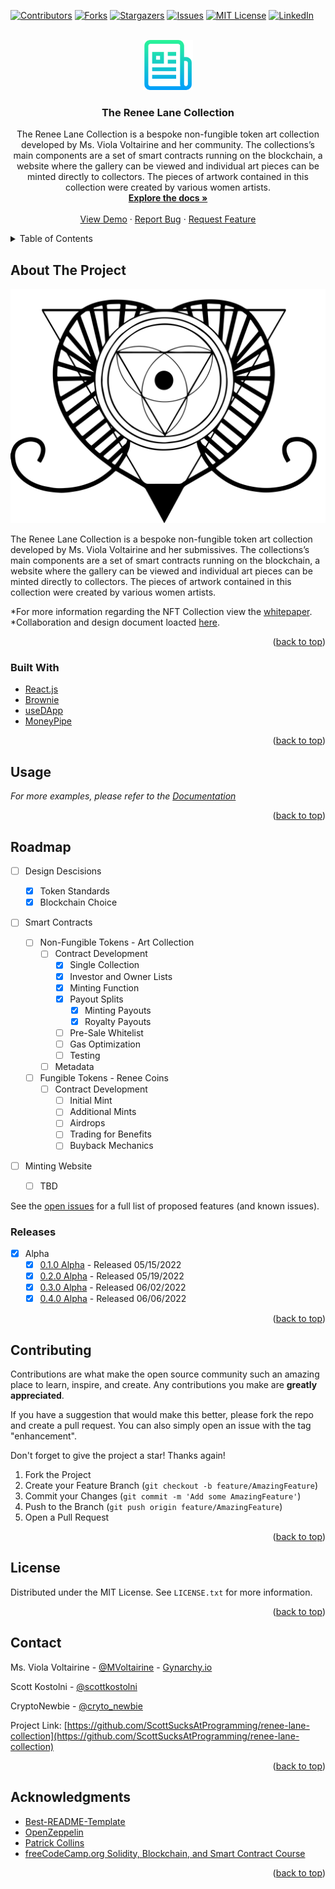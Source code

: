 <div  id="top"></div>
<!--
*** Thanks for checking out the Best-README-Template. If you have a suggestion
*** that would make this better, please fork the repo and create a pull request
*** or simply open an issue with the tag "enhancement".
*** Don't forget to give the project a star!
*** Thanks again! Now go create something AMAZING! :D
-->

<!-- PROJECT SHIELDS -->
<!--
*** I'm using markdown "reference style" links for readability.
*** Reference links are enclosed in brackets [ ] instead of parentheses ( ).
*** See the bottom of this document for the declaration of the reference variables
*** for contributors-url, forks-url, etc. This is an optional, concise syntax you may use.
*** https://www.markdownguide.org/basic-syntax/#reference-style-links
-->

[![Contributors][contributors-shield]][contributors-url]
[![Forks][forks-shield]][forks-url]
[![Stargazers][stars-shield]][stars-url]
[![Issues][issues-shield]][issues-url]
[![MIT License][license-shield]][license-url]
[![LinkedIn][linkedin-shield]][linkedin-url]

<!-- PROJECT LOGO -->
<br />
<div  align="center">
    <a  href="https://github.com/ScottSucksAtProgramming/renee-lane-collection">
    <img  src="/images/logo.png"  alt="Logo"  width="80"  height="80">
    </a>

<h3  align="center">The Renee Lane Collection</h3>

<p  align="center">
    The Renee Lane Collection is a bespoke non-fungible token art collection developed by Ms. Viola Voltairine and her community. The collections’s main components are a set of smart contracts running on the blockchain, a website where the gallery can be viewed and individual art pieces can be minted directly to collectors. The pieces of artwork contained in this collection were created by various women artists.
    <br />
    <a  href="https://github.com/ScottSucksAtProgramming/renee-lane-collection/tree/main/documentation"><strong>Explore the docs »</strong></a>
    <br />
    <br />
    <a  href="https://github.com/ScottSucksAtProgramming/renee-lane-collection">View Demo</a>
    ·
    <a  href="https://github.com/ScottSucksAtProgramming/renee-lane-collection/issues">Report Bug</a>
    ·
    <a  href="https://github.com/ScottSucksAtProgramming/renee-lane-collection/issues">Request Feature</a>
</p>

</div>

<!-- TABLE OF CONTENTS -->
<details>
    <summary>Table of Contents</summary>
    <ol>
        <li>
            <a  href="#about-the-project">About The Project</a>
            <ul>
                <li><a  href="#built-with">Built With</a></li>
            </ul>
        </li>
        <li>
            <a  href="#getting-started">Getting Started</a>
            <ul>
                <li><a  href="#prerequisites">Prerequisites</a></li>
                <li><a  href="#installation">Installation</a></li>
            </ul>
        </li>
        <li><a  href="#usage">Usage</a></li>
        <li><a  href="#roadmap">Roadmap</a></li>
        <li><a  href="#contributing">Contributing</a></li>
        <li><a  href="#license">License</a></li>
        <li><a  href="#contact">Contact</a></li>
        <li><a  href="#acknowledgments">Acknowledgments</a></li>
    </ol>
</details>

<!-- ABOUT THE PROJECT -->

## About The Project

[![Cathexis House Screen Shot][product-screenshot]](https://gynarchy.io)

The Renee Lane Collection is a bespoke non-fungible token art collection developed by Ms. Viola Voltairine and her submissives. The collections’s main components are a set of smart contracts running on the blockchain, a website where the gallery can be viewed and individual art pieces can be minted directly to collectors. The pieces of artwork contained in this collection were created by various women artists.

*For more information regarding the NFT Collection view the [whitepaper](https://assets.website-files.com/621167ee0b0a4ac70dfcf374/6223c38bdea9db9bbb79398f_ReneeLaneNFTCollection.pdf).
*Collaboration and design document loacted [here](https://bit.ly/rl_collab).

<p  align="right">(<a  href="#top">back to top</a>)</p>

### Built With

- [React.js](https://reactjs.org/)
- [Brownie](https://eth-brownie.readthedocs.io/)
- [useDApp](https://usedapp.io/)
- [MoneyPipe](https://moneypipe.xyz)

<p  align="right">(<a  href="#top">back to top</a>)</p>

<!-- GETTING STARTED -->
<!-- Temporarily Removed
## Getting Started

This is an example of how you may give instructions on setting up your project locally.

To get a local copy up and running follow these simple example steps.

### Prerequisites

This is an example of how to list things you need to use the software and how to install them.

* npm
    ```sh
npm install npm@latest -g
    ```
-->

<!-- Temporarily Removed

### Installation

_Below is an example of how you can instruct your audience on installing and setting up your app. This template doesn't rely on any external dependencies or services._

1. Get a free API Key at [https://example.com](https://example.com)
2. Clone the repo
   ```sh
   git clone https://github.com/your_username_/Project-Name.git
   ```
3. Install NPM packages
   ```sh
   npm install
   ```
4. Enter your API in `config.js`
   ```js
   const API_KEY = 'ENTER YOUR API';
   ```

<p align="right">(<a href="#top">back to top</a>)</p>
-->

<!-- USAGE EXAMPLES -->

## Usage

_For more examples, please refer to the [Documentation](https://bit.ly/rl_collab)_

<p align="right">(<a href="#top">back to top</a>)</p>

<!-- ROADMAP -->

## Roadmap

- [ ] Design Descisions

  - [x] Token Standards
  - [x] Blockchain Choice

- [ ] Smart Contracts

  - [ ] Non-Fungible Tokens - Art Collection
    - [ ] Contract Development
      - [x] Single Collection
      - [x] Investor and Owner Lists
      - [x] Minting Function
      - [x] Payout Splits
        - [x] Minting Payouts
        - [x] Royalty Payouts
      - [ ] Pre-Sale Whitelist
      - [ ] Gas Optimization
      - [ ] Testing
    - [ ] Metadata
  - [ ] Fungible Tokens - Renee Coins
    - [ ] Contract Development
      - [ ] Initial Mint
      - [ ] Additional Mints
      - [ ] Airdrops
      - [ ] Trading for Benefits
      - [ ] Buyback Mechanics

- [ ] Minting Website
  - [ ] TBD

See the [open issues](https://github.com/ScottSucksAtProgramming/renee-lane-collection/issues) for a full list of proposed features (and known issues).

### Releases

- [x] Alpha
  - [x] [0.1.0 Alpha](https://github.com/ScottSucksAtProgramming/renee-lane-collection/releases/tag/v0.1.0-alpha) - Released 05/15/2022
  - [x] [0.2.0 Alpha](https://github.com/ScottSucksAtProgramming/renee-lane-collection/releases/tag/v0.2.0-alpha) - Released 05/19/2022
  - [x] [0.3.0 Alpha](https://github.com/ScottSucksAtProgramming/renee-lane-collection/releases/tag/v0.3.0-alpha) - Released 06/02/2022
  - [x] [0.4.0 Alpha](https://github.com/ScottSucksAtProgramming/renee-lane-collection/releases/tag/v0.4.0-alpha) - Released 06/06/2022

<p  align="right">(<a  href="#top">back to top</a>)</p>

<!-- CONTRIBUTING -->

## Contributing

Contributions are what make the open source community such an amazing place to learn, inspire, and create. Any contributions you make are **greatly appreciated**.

If you have a suggestion that would make this better, please fork the repo and create a pull request. You can also simply open an issue with the tag "enhancement".

Don't forget to give the project a star! Thanks again!

1. Fork the Project
2. Create your Feature Branch (`git checkout -b feature/AmazingFeature`)
3. Commit your Changes (`git commit -m 'Add some AmazingFeature'`)
4. Push to the Branch (`git push origin feature/AmazingFeature`)
5. Open a Pull Request

<p  align="right">(<a  href="#top">back to top</a>)</p>

<!-- LICENSE -->

## License

Distributed under the MIT License. See `LICENSE.txt` for more information.

<p  align="right">(<a  href="#top">back to top</a>)</p>

<!-- CONTACT -->

## Contact

Ms. Viola Voltairine - [@MVoltairine](https://twitter.com/@MVoltairine) - [Gynarchy.io](https://www.gynarchy.io/)

Scott Kostolni - [@scottkostolni](https://twitter.com/@scottkostolni)

CryptoNewbie - [@cryto_newbie](https://twitter.com/cryto_newbie)

Project Link: [https://github.com/ScottSucksAtProgramming/renee-lane-collection](https://github.com/ScottSucksAtProgramming/renee-lane-collection)

<p  align="right">(<a  href="#top">back to top</a>)</p>

<!-- ACKNOWLEDGMENTS -->

## Acknowledgments

- [Best-README-Template](https://github.com/othneildrew/Best-README-Template)
- [OpenZeppelin](https://openzeppelin.com/)
- [Patrick Collins](https://github.com/PatrickAlphaC)
- [freeCodeCamp.org Solidity, Blockchain, and Smart Contract Course](https://www.youtube.com/watch?v=M576WGiDBdQ)

<p  align="right">(<a  href="#top">back to top</a>)</p>

<!-- MARKDOWN LINKS & IMAGES -->

<!-- https://www.markdownguide.org/basic-syntax/#reference-style-links -->

[contributors-shield]: https://img.shields.io/github/contributors/ScottSucksAtProgramming/renee-lane-collection.svg?style=for-the-badge
[contributors-url]: https://github.com/ScottSucksAtProgramming/renee-lane-collection/graphs/contributors
[forks-shield]: https://img.shields.io/github/forks/ScottSucksAtProgramming/renee-lane-collection.svg?style=for-the-badge
[forks-url]: https://github.com/ScottSucksAtProgramming/renee-lane-collection/network/members
[stars-shield]: https://img.shields.io/github/stars/ScottSucksAtProgramming/renee-lane-collection.svg?style=for-the-badge
[stars-url]: https://github.com/ScottSucksAtProgramming/renee-lane-collection/stargazers
[issues-shield]: https://img.shields.io/github/issues/ScottSucksAtProgramming/renee-lane-collection.svg?style=for-the-badge
[issues-url]: https://github.com/ScottSucksAtProgramming/renee-lane-collection/issues
[license-shield]: https://img.shields.io/github/license/ScottSucksAtProgramming/renee-lane-collection.svg?style=for-the-badge
[license-url]: https://github.com/ScottSucksAtProgramming/renee-lane-collection/blob/master/LICENSE.txt
[linkedin-shield]: https://img.shields.io/badge/-LinkedIn-black.svg?style=for-the-badge&logo=linkedin&colorB=555
[linkedin-url]: https://linkedin.com/in/scottkostolni
[product-screenshot]: images/cathexis-house-logo.jpeg
